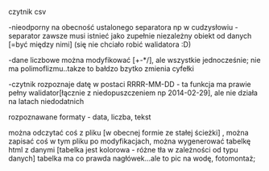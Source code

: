 czytnik csv

-nieodporny na obecność ustalonego separatora np w cudzysłowiu - separator zawsze musi istnieć jako zupełnie niezależny obiekt od danych [=być między nimi] (się nie chciało robić walidatora :D)

-dane liczbowe można modyfikować [+-*/], ale wszystkie jednocześnie;
nie ma polimoflizmu..takze to bałdzo bzytko zmienia cyfełki

-czytnik rozpoznaje datę w postaci RRRR-MM-DD - ta funkcja ma prawie pełny walidator[łącznie z niedopuszczeniem np 2014-02-29], ale nie działa na latach niedodatnich 

rozpoznawane formaty - data, liczba, tekst

można odczytać coś z pliku [w obecnej formie ze stałej ścieżki] , można zapisać coś w tym pliku po modyfikacjach, można wygenerować tabelkę html z danymi [tabelka jest kolorowa - różne tła w zależności od typu danych]
tabelka ma co prawda nagłówek...ale to pic na wodę, fotomontaż;










